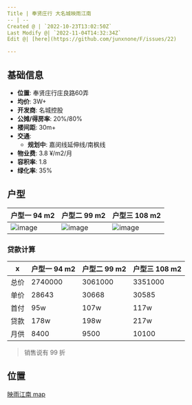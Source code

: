 ```yaml
---
Title | 奉贤庄行 大名城映雨江南
-- | --
Created @ | `2022-10-23T13:02:50Z`
Last Modify @| `2022-11-04T14:32:34Z`
Edit @| [here](https://github.com/junxnone/F/issues/22)

---
```

## 基础信息

- **位置**: 奉贤庄行庄良路60弄
- **均价**: 3W+
- **开发商**: 名城控股
- **公摊/得房率**: 20%/80%
- **楼间距**: 30m+
- **交通**: 
  - **规划中**: 嘉闵线延伸线/南枫线
- **物业费**: 3.8 ¥/m2/月
- **容积率**: 1.8
- **绿化率**: 35%

## 户型


户型一 94 m2 | 户型二 99 m2 | 户型三 108 m2
-- | -- | --
![image](https://user-images.githubusercontent.com/2216970/200000553-945622e7-2fa2-4e69-bbf5-3a72e6f46719.png)| ![image](https://user-images.githubusercontent.com/2216970/200000507-7a873035-1a6a-4c3a-8eb5-e3a4cd2dc7ad.png)| ![image](https://user-images.githubusercontent.com/2216970/200000482-a344cd32-8ea4-418a-83d0-4fdb68995bf2.png)


### 贷款计算

x | 户型一 94 m2 | 户型二 99 m2| 户型三 108 m2
-- | -- | -- | --
总价 | 2740000 | 3061000 | 3351000 
单价 | 28643 | 30668 | 30585
首付 | 95w | 107w | 117w 
贷款 | 178w | 198w | 217w 
月供 | 8400 | 9500 | 10100  

> 销售说有 99 折

## 位置

[映雨江南 map](https://junxnone.github.io/fmap/yyjn ':include :type=iframe width=100% height=1200px')

